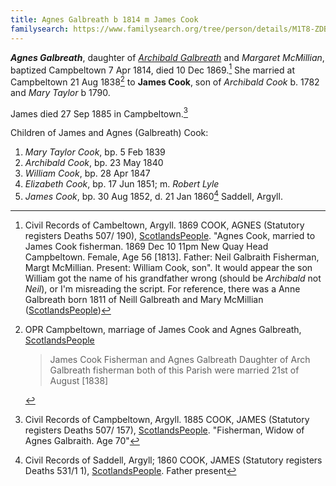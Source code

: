 ```yaml
---
title: Agnes Galbreath b 1814 m James Cook
familysearch: https://www.familysearch.org/tree/person/details/M1T8-ZDB
---
```

***Agnes Galbreath***, daughter of *[Archibald Galbreath](galbreath-archibald-1798.md)* and *Margaret McMillian*, baptized Campbeltown 7 Apr 1814, died 10 Dec 1869.[^death] She married at Campbeltown 21 Aug 1838[^marriage] to **James Cook**, son of *Archibald Cook* b. 1782 and *Mary Taylor* b 1790.

James died 27 Sep 1885 in Campbeltown.[^jamescook-death]



Children of James and Agnes (Galbreath) Cook:

1. *Mary Taylor Cook*, bp. 5 Feb 1839
2. *Archibald Cook*, bp. 23 May 1840
3. *William Cook*, bp. 28 Apr 1847
4. *Elizabeth Cook*, bp. 17 Jun 1851; m. *Robert Lyle*
5. *James Cook*, bp. 30 Aug 1852, d. 21 Jan 1860[^james-death] Saddell, Argyll.

[^marriage]: OPR Campbeltown, marriage of James Cook and Agnes Galbreath, [ScotlandsPeople](https://www.scotlandspeople.gov.uk/view-image/nrs_opr_records/8987954?image=345)
    > James Cook Fisherman and Agnes Galbreath Daughter of Arch Galbreath fisherman both of this Parish were married 21st of August [1838]

[^death]: Civil Records of Cambeltown, Argyll. 1869 COOK, AGNES (Statutory registers Deaths 507/ 190), [ScotlandsPeople](https://www.scotlandspeople.gov.uk/view-image/nrs_stat_deaths/1262372). "Agnes Cook, married to James Cook fisherman.  1869 Dec 10 11pm New Quay Head Campbeltown.  Female, Age 56 [1813].  Father: Neil Galbraith Fisherman, Margt McMillian.  Present: William Cook, son".  It would appear the son William got the name of his grandfather wrong (should be _Archibald_ not _Neil_), or I'm misreading the script.  For reference, there was a Anne Galbreath born 1811 of Neill Galbreath and Mary McMillian ([ScotlandsPeople](https://www.scotlandspeople.gov.uk/record-results?search_type=people&event=%28B%20OR%20C%20OR%20S%29&record_type%5B0%5D=opr_births&church_type=Old%20Parish%20Registers&dl_cat=church&dl_rec=church-births-baptisms&surname=Galbreath&surname_so=syn&forename=Anne&forename_so=starts&sex=F&from_year=1811&to_year=1811&parent_names_so=exact&parent_name_two=mary%20mcmillan&parent_name_two_so=fuzzy&county=ARGYLL&record=Church%20of%20Scotland%20%28old%20parish%20registers%29%20Roman%20Catholic%20Church%20Other%20churches)) 

[^jamescook-death]: Civil Records of Campbeltown, Argyll. 1885 COOK, JAMES (Statutory registers Deaths 507/ 157), [ScotlandsPeople](https://www.scotlandspeople.gov.uk/view-image/nrs_stat_deaths/2699949).  "Fisherman, Widow of Agnes Galbraith. Age 70" 

[^james-death]: Civil Records of Saddell, Argyll; 1860 COOK, JAMES (Statutory registers Deaths 531/1 1), [ScotlandsPeople](https://www.scotlandspeople.gov.uk/view-image/nrs_stat_deaths/346478).  Father present

[^census1861]: 1861 England, Wales & Scotland Census; Tonadippen, Saddell, Argyllshire, Scotland; Household of James Cook. [FindMyPast](https://www.findmypast.com/transcript?id=GBC/1861/0022530823&expand=true)

[^census1871]: 1871 England, Wales & Scotland Census; Quay Head, Campbeltown, Argyllshire, Scotland; Household of Hugh Shaw. [FindMyPast](https://www.findmypast.com/transcript?id=GBC/1871/0023444039&expand=true).  James Cook, age 56 is listed a father-in-law and widower.
